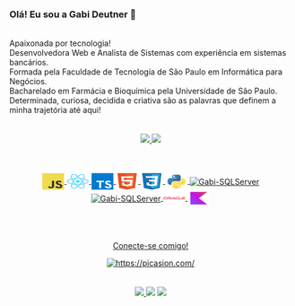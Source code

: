 ### Olá! Eu sou a Gabi Deutner 👋

<br>
Apaixonada por tecnologia! <br>
Desenvolvedora Web e Analista de Sistemas com experiência em sistemas bancários. <br>
Formada pela Faculdade de Tecnologia de São Paulo em Informática para Negócios. <br>
Bacharelado em Farmácia e Bioquímica pela Universidade de São Paulo. <br>
Determinada, curiosa, decidida e criativa são as palavras que definem a minha trajetória até aqui! <br>
<br><br>

<div align="center">
  <a href="https://github.com/GabiDeutner">
  <img height="180em" src="https://github-readme-stats.vercel.app/api?username=GabiDeutner&show_icons=true&theme=midnight-purple&include_all_commits=true&count_private=true"/>
  <img height="180em" src="https://github-readme-stats.vercel.app/api/top-langs/?username=GabiDeutner&layout=compact&langs_count=7&theme=midnight-purple"/>
</div>
<br><br>
    
<div style="display: inline_block" align="center"><br>
  <img align="center" alt="Gabi-JavaScript" height="30" width="40" src="https://raw.githubusercontent.com/devicons/devicon/master/icons/javascript/javascript-original.svg">
  <img align="center" alt="Gabi-React" height="30" width="40" src="https://raw.githubusercontent.com/devicons/devicon/master/icons/react/react-original.svg">
  <img align="center" alt="Gabi-Typescript" height="30" width="40" src="https://raw.githubusercontent.com/devicons/devicon/master/icons/typescript/typescript-original.svg">
  <img align="center" alt="Gabi-HTML" height="30" width="40" src="https://raw.githubusercontent.com/devicons/devicon/master/icons/html5/html5-original.svg">
  <img align="center" alt="Gabi-CSS" height="30" width="40" src="https://raw.githubusercontent.com/devicons/devicon/master/icons/css3/css3-original.svg">
  <img align="center" alt="Gabi-Python" height="30" width="40" src="https://raw.githubusercontent.com/devicons/devicon/master/icons/python/python-original.svg">
  <img align="center" alt="Gabi-SQLServer" height="30" width="40" src="https://cdn.jsdelivr.net/gh/devicons/devicon/icons/java/java-original.svg">
  <img align="center" alt="Gabi-SQLServer" height="30" width="40" src="https://cdn.jsdelivr.net/gh/devicons/devicon/icons/mysql/mysql-original-wordmark.svg">
  <img align="center" alt="Gabi-Oracle" height="30" width="40" src="https://raw.githubusercontent.com/devicons/devicon/master/icons/oracle/oracle-original.svg">
  <img align="center" alt="Gabi-Kotlin" height="30" width="40" src="https://raw.githubusercontent.com/devicons/devicon/master/icons/kotlin/kotlin-original.svg">
</div>
  
  ##
<br>
<div align="center"> 
  <p> Conecte-se comigo! </p>
  <a href="https://picasion.com/"><img src="https://i.picasion.com/pic92/115f91cfcbefe3683b29b57f468acfb7.gif" width="100" height="100" border="0" alt="https://picasion.com/" /></a><br/>
</div>
<br><br>
<div align="center"> 
  <a href ="https://www.dio.me/users/deutnerg"> <img src= "https://img.shields.io/badge/-Meu%20Perfil%20na%20DIO-000?style=for-the-badge"> </a>
  <a href = "mailto:deutnerg@gmail.com"><img src="https://img.shields.io/badge/-Gmail-%23333?style=for-the-badge&logo=gmail&logoColor=white" target="_blank"></a>
  <a href="https://www.linkedin.com/in/gabideutner/" target="_blank"><img src="https://img.shields.io/badge/-LinkedIn-%230077B5?style=for-the-badge&logo=linkedin&logoColor=white" target="_blank"></a>
</div>
<br><br>
